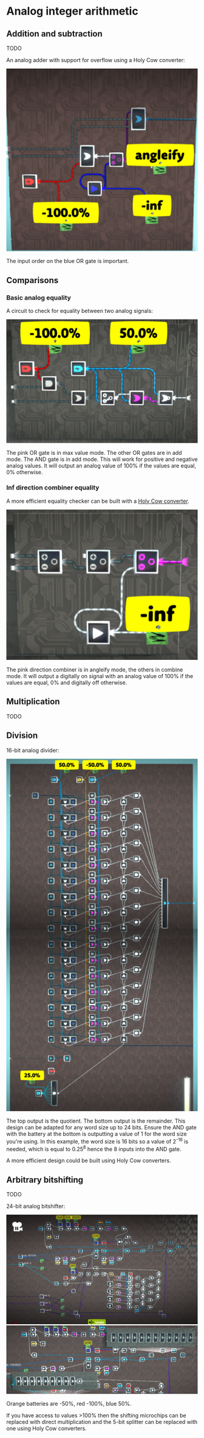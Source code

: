 # Analog integer arithmetic

## Addition and subtraction

TODO

An analog adder with support for overflow using a Holy Cow converter:

![image](adder1.png)

The input order on the blue OR gate is important.

## Comparisons

### Basic analog equality

A circuit to check for equality between two analog signals:

![image](eq2.png)

The pink OR gate is in max value mode. The other OR gates are in add mode. The AND gate is in add mode. This will work for positive and negative analog values. It will output an analog value of 100% if the values are equal, 0% otherwise.

### Inf direction combiner equality

A more efficient equality checker can be built with a [Holy Cow converter](/wiki/computing-components/analog-conversions/README.md#holy-cow-converter).

![image](eq1.png)

The pink direction combiner is in angleify mode, the others in combine mode. It will output a digitally on signal with an analog value of 100% if the values are equal, 0% and digitally off otherwise.

## Multiplication

TODO

## Division

16-bit analog divider:

![image](div1.png)

The top output is the quotient. The bottom output is the remainder. This design can be adapted for any word size up to 24 bits. Ensure the AND gate with the battery at the bottom is outputting a value of 1 for the word size you're using. In this example, the word size is 16 bits so a value of 2<sup>-16</sup> is needed, which is equal to 0.25<sup>8</sup> hence the 8 inputs into the AND gate.

A more efficient design could be built using Holy Cow converters.

## Arbitrary bitshifting

TODO

24-bit analog bitshifter:

![image](bitshifter1.png)
![image](bitshifter2.png)

Orange batteries are -50%, red -100%, blue 50%.

If you have access to values >100% then the shifting microchips can be replaced with direct multiplication and the 5-bit splitter can be replaced with one using Holy Cow converters.
